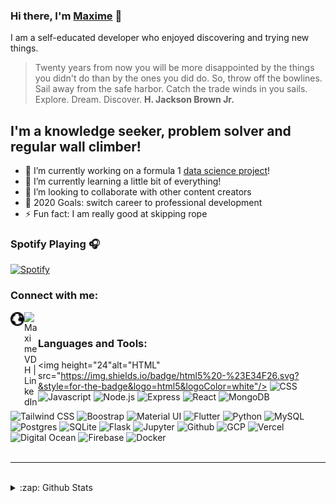 ### Hi there, I'm [Maxime][website] 👋
I am a self-educated developer who enjoyed discovering and trying new things.

> Twenty years from now you will be more disappointed by the things you didn't do than by the ones you did do. So, throw off the bowlines. Sail away from the safe harbor. Catch the trade winds in you sails. Explore. Dream. Discover. **H. Jackson Brown Jr.**

## I'm a knowledge seeker, problem solver and regular wall climber!

- 🔭 I’m currently working on a formula 1 [data science project][formulaOne]!
- 🌱 I’m currently learning a little bit of everything!
- 👯 I’m looking to collaborate with other content creators
- 🥅 2020 Goals: switch career to professional development
- ⚡ Fun fact: I am really good at skipping rope

### Spotify Playing 🎧
[![Spotify](https://spotify-streamer.vercel.app/api/spotify)](https://open.spotify.com/user/mvdhaeze)

### Connect with me:

[<img align="left" alt="MaximeVDH.com" width="22px" src="https://raw.githubusercontent.com/iconic/open-iconic/master/svg/globe.svg" />][website]
[<img align="left" alt="MaximeVDH | LinkedIn" width="22px" src="https://cdn.jsdelivr.net/npm/simple-icons@v3/icons/linkedin.svg" />][linkedin]

<br />

### Languages and Tools:

<!-- Web Dev Stack -->

<img height="24"alt="HTML" src="https://img.shields.io/badge/html5%20-%23E34F26.svg?&style=for-the-badge&logo=html5&logoColor=white"/>
<img height="24" alt="CSS" src="https://img.shields.io/badge/css3%20-%231572B6.svg?&style=for-the-badge&logo=css3&logoColor=white"/>
<img height="24" alt="Javascript" src="https://img.shields.io/badge/javascript%20-%23323330.svg?&style=for-the-badge&logo=javascript&logoColor=%23F7DF1E"/>
<img height="24" alt="Node.js" src="https://img.shields.io/badge/node.js%20-%2343853D.svg?&style=for-the-badge&logo=node.js&logoColor=white"/>
<img height="24" alt="Express" src="https://img.shields.io/badge/express.js%20-%23404d59.svg?&style=for-the-badge"/>
<img height="24" alt="React" src="https://img.shields.io/badge/react%20-%2320232a.svg?&style=for-the-badge&logo=react&logoColor=%2361DAFB"/>
<img height="24" alt="MongoDB" src ="https://img.shields.io/badge/MongoDB-%234ea94b.svg?&style=for-the-badge&logo=mongodb&logoColor=white"/>

<!-- Design Stack -->
<img height="24" alt="Tailwind CSS" src="https://img.shields.io/badge/tailwindcss%20-%2338B2AC.svg?&style=for-the-badge&logo=tailwind-css&logoColor=white"/>
<img height="24" alt="Boostrap" src="https://img.shields.io/badge/bootstrap%20-%23563D7C.svg?&style=for-the-badge&logo=bootstrap&logoColor=white"/>
<img height="24" alt="Material UI" src="https://img.shields.io/badge/material%20ui%20-%230081CB.svg?&style=for-the-badge&logo=material-ui&logoColor=white"/>

<!-- Mobile Stack -->
<img height="24" alt="Flutter" src="https://img.shields.io/badge/Flutter%20-%2302569B.svg?&style=for-the-badge&logo=Flutter&logoColor=white" />

<!-- Data Stack -->
<img height="24" alt="Python" src="https://img.shields.io/badge/python%20-%2314354C.svg?&style=for-the-badge&logo=python&logoColor=white"/>
<img height="24" alt="MySQL" src="https://img.shields.io/badge/mysql-%2300f.svg?&style=for-the-badge&logo=mysql&logoColor=white"/>
<img height="24" alt="Postgres" src ="https://img.shields.io/badge/postgres-%23316192.svg?&style=for-the-badge&logo=postgresql&logoColor=white"/>
<img height="24" alt="SQLite" src ="https://img.shields.io/badge/sqlite-%2307405e.svg?&style=for-the-badge&logo=sqlite&logoColor=white"/>
<img height="24" alt="Flask" src="https://img.shields.io/badge/flask%20-%23000.svg?&style=for-the-badge&logo=flask&logoColor=white"/>
<img height="24" alt="Jupyter" src="https://img.shields.io/badge/Jupyter%20-%23F37626.svg?&style=for-the-badge&logo=Jupyter&logoColor=white" />

<!-- Hosting -->
<img height="24" alt="Github" src="https://img.shields.io/badge/github%20-%23121011.svg?&style=for-the-badge&logo=github&logoColor=white"/>
<img height="24" alt="GCP" src="https://img.shields.io/badge/Google%20Cloud%20-%234285F4.svg?&style=for-the-badge&logo=google-cloud&logoColor=white"/>
<img height="24" alt="Vercel" src="https://img.shields.io/badge/vercel%20-%23000000.svg?&style=for-the-badge&logo=vercel&logoColor=white"/>
<img height="24" alt="Digital Ocean" src="https://img.shields.io/badge/DigitalOcean-%230167ff.svg?&style=for-the-badge&logo=digitalOcean&logoColor=white"/>
<img height="24" alt="Firebase" src="https://img.shields.io/badge/firebase%20-%23039BE5.svg?&style=for-the-badge&logo=firebase"/>
<img height="24" alt="Docker" src="https://img.shields.io/badge/docker%20-%230db7ed.svg?&style=for-the-badge&logo=docker&logoColor=white"/>

<br />
<br />

---

<br />
<details>
  <summary>:zap: Github Stats</summary>

  <img align="left" alt="MaximeVDH's Github Stats" src="https://github-readme-stats-iota-silk.vercel.app/api?username=MVDHaeze&show_icons=true&hide_border=true" />

</details>

[website]: https://maximevdh.com
[linkedin]: https://www.linkedin.com/in/mvdhaeze/
[behance]: https://www.behance.net/MVDHaeze
[formulaOne]: https://formulanalytics.com